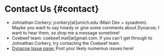 Contact Us {#contact}
==========

- Johnathan Corkery:  jcorkery[at]umich.edu (Main Dev + sysadmin). Maybe you want to say howdy or give some comments about Dynacoe; I want to hear them, so drop me a message sometime! 
- Coebeef team: coebeef.mail[at]gmail.com. If you can't get through to Johnathan Corkery, try contacting the Coebeef team.
- [Dynacoe Issue page:](https://github.com/jcorks/Dynacoe/issues) Post your likely numerous issues here!




